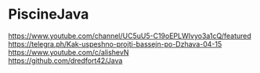 # PiscineJava  
https://www.youtube.com/channel/UC5uU5-C19oEPLWIvyo3a1cQ/featured  
https://telegra.ph/Kak-uspeshno-projti-bassejn-po-Dzhava-04-15  
https://www.youtube.com/c/alishevN  
https://github.com/dredfort42/Java  
